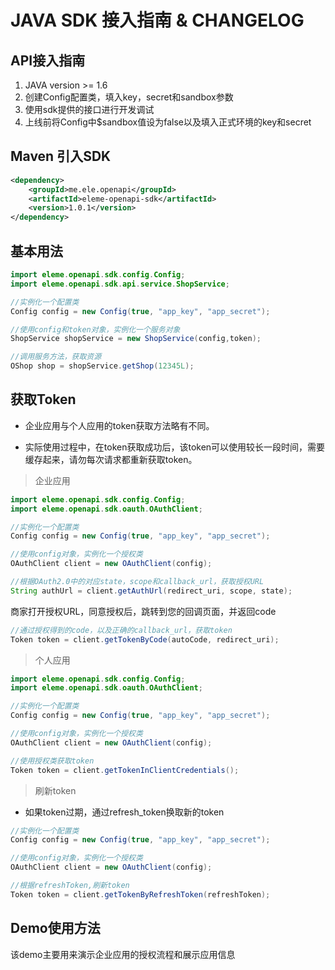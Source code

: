 # JAVA SDK 接入指南 & CHANGELOG

## API接入指南
  1. JAVA version >= 1.6
  2. 创建Config配置类，填入key，secret和sandbox参数
  3. 使用sdk提供的接口进行开发调试
  4. 上线前将Config中$sandbox值设为false以及填入正式环境的key和secret

## Maven 引入SDK
```xml
<dependency>
    <groupId>me.ele.openapi</groupId>
    <artifactId>eleme-openapi-sdk</artifactId>
    <version>1.0.1</version>
</dependency>
```
## 基本用法
```java
import eleme.openapi.sdk.config.Config;
import eleme.openapi.sdk.api.service.ShopService;

//实例化一个配置类
Config config = new Config(true, "app_key", "app_secret");

//使用config和token对象，实例化一个服务对象
ShopService shopService = new ShopService(config,token);

//调用服务方法，获取资源
OShop shop = shopService.getShop(12345L);

```

## 获取Token
- 企业应用与个人应用的token获取方法略有不同。

- 实际使用过程中，在token获取成功后，该token可以使用较长一段时间，需要缓存起来，请勿每次请求都重新获取token。

> 企业应用

```java
import eleme.openapi.sdk.config.Config;
import eleme.openapi.sdk.oauth.OAuthClient;

//实例化一个配置类
Config config = new Config(true, "app_key", "app_secret");

//使用config对象，实例化一个授权类
OAuthClient client = new OAuthClient(config);

//根据OAuth2.0中的对应state，scope和callback_url，获取授权URL
String authUrl = client.getAuthUrl(redirect_uri, scope, state);

```
商家打开授权URL，同意授权后，跳转到您的回调页面，并返回code

```java
//通过授权得到的code，以及正确的callback_url，获取token
Token token = client.getTokenByCode(autoCode, redirect_uri);
```
> 个人应用

```java
import eleme.openapi.sdk.config.Config;
import eleme.openapi.sdk.oauth.OAuthClient;

//实例化一个配置类
Config config = new Config(true, "app_key", "app_secret");

//使用config对象，实例化一个授权类
OAuthClient client = new OAuthClient(config);

//使用授权类获取token
Token token = client.getTokenInClientCredentials();

```

> 刷新token

- 如果token过期，通过refresh_token换取新的token

```java
//实例化一个配置类
Config config = new Config(true, "app_key", "app_secret");

//使用config对象，实例化一个授权类
OAuthClient client = new OAuthClient(config);

//根据refreshToken,刷新token
Token token = client.getTokenByRefreshToken(refreshToken);

```



## Demo使用方法

该demo主要用来演示企业应用的授权流程和展示应用信息
